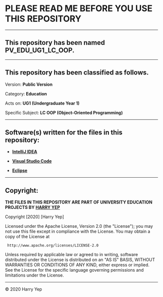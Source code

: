 # PLEASE READ ME BEFORE YOU USE THIS REPOSITORY

---

## This repository has been named **PV_EDU_UG1_LC_OOP**.

---

## This repository has been classified as follows.

Version: **Public Version**

Category: **Education**

Acts on: **UG1 (Undergraduate Year 1)**

Specific Subject: **LC OOP (Object-Oriented Programming)**

---

## Software(s) written for the files in this repository:

* **[IntelliJ IDEA](https://www.jetbrains.com/idea/)**

* **[Visual Studio Code](https://code.visualstudio.com/)**

* **[Eclipse](https://www.eclipse.org/)**

---

## Copyright:

**THE FILES IN THIS REPOSITORY ARE PART OF UNIVERSITY EDUCATION PROJECTS BY [HARRY YEP](https://github.com/Harry-Yep)**

 Copyright [2020] [Harry Yep]

   Licensed under the Apache License, Version 2.0 (the "License");
   you may not use this file except in compliance with the License.
   You may obtain a copy of the License at

     http://www.apache.org/licenses/LICENSE-2.0

   Unless required by applicable law or agreed to in writing, software
   distributed under the License is distributed on an "AS IS" BASIS,
   WITHOUT WARRANTIES OR CONDITIONS OF ANY KIND, either express or implied.
   See the License for the specific language governing permissions and
   limitations under the License.

---

© 2020 Harry Yep
